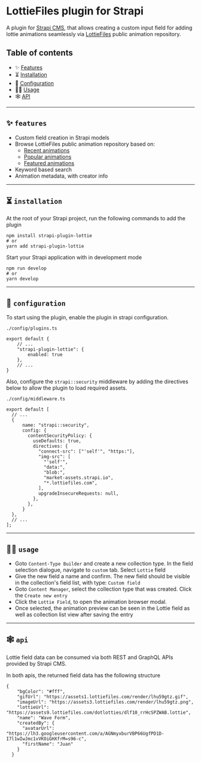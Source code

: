 # LottieFiles plugin for Strapi

A plugin for [Strapi CMS](https://strapi.io), that allows creating a custom input field for adding lottie animations seamlessly via [LottieFiles](https://lottiefiles.com/recent) public animation repository.

## Table of contents

- ✨ [Features](##-features)
- ⏳ [Installation](##-installation)
- 🔧 [Configuration](##-configuration)
- 👨‍💻 [Usage](##-usage)
- 🕸️ [API](##-api)

---

## ✨ `features`

- Custom field creation in Strapi models
- Browse LottieFiles public animation repository based on:
  - [Recent animations](https://lottiefiles.com/recent)
  - [Popular animations](https://lottiefiles.com/popular)
  - [Featured animations](https://lottiefiles.com/featured)
- Keyword based search
- Animation metadata, with creator info

---

## ⏳ `installation`

At the root of your Strapi project, run the following commands to add the plugin

```
npm install strapi-plugin-lottie
# or
yarn add strapi-plugin-lottie
```

Start your Strapi application with in development mode

```
npm run develop
# or
yarn develop
```

---

## 🔧 `configuration`

To start using the plugin, enable the plugin in strapi configuration.

```
./config/plugins.ts

export default {
    // ...
    "strapi-plugin-lottie": {
        enabled: true
    },
    // ...
}
```

Also, configure the `strapi::security` middleware by adding the directives below to allow the plugin to load required assets.

```
./config/middleware.ts

export default [
  // ...
  {
      name: "strapi::security",
      config: {
        contentSecurityPolicy: {
          useDefaults: true,
          directives: {
            "connect-src": ["'self'", "https:"],
            "img-src": [
              "'self'",
              "data:",
              "blob:",
              "market-assets.strapi.io",
              "*.lottiefiles.com",
            ],
            upgradeInsecureRequests: null,
          },
        },
      }
  },
  // ...
];
```

---

## 👨‍💻 `usage`

- Goto `Content-Type Builder` and create a new collection type. In the field selection dialogue, navigate to `custom` tab. Select `Lottie` field
- Give the new field a name and confirm. The new field should be visible in the collection's field list, with type: `Custom field`
- Goto `Content Manager`, select the collection type that was created. Click the `Create new entry`
- Click the `Lottie Field`, to open the animation browser modal.
- Once selected, the animation preview can be seen in the Lottie field as well as collection list view after saving the entry

---

## 🕸️ `api`

Lottie field data can be consumed via both REST and GraphQL APIs provided by Strapi CMS.

In both apis, the returned field data has the following structure

```
{
    "bgColor": "#fff",
    "gifUrl": "https://assets1.lottiefiles.com/render/lhu59gtz.gif",
    "imageUrl": "https://assets3.lottiefiles.com/render/lhu59gtz.png",
    "lottieUrl": "https://assets9.lottiefiles.com/dotlotties/dlf10_rrHcSPZWAB.lottie",
    "name": "Wave Form",
    "createdBy": {
      "avatarUrl": "https://lh3.googleusercontent.com/a/AGNmyxburVBP66UgfPD1D-I7l1wIwJmc1vVKOiGHXfrM=s96-c",
      "firstName": "Juan"
    }
  }
```
